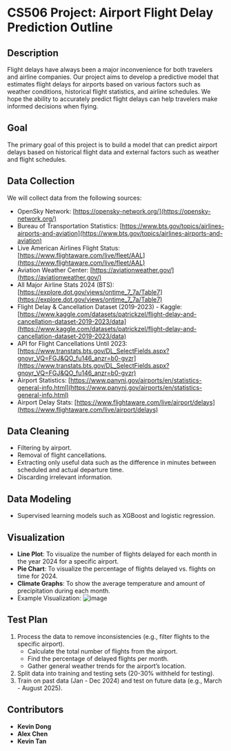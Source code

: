 # CS506 Project: Airport Flight Delay Prediction Outline

## Description
Flight delays have always been a major inconvenience for both travelers and airline companies. Our project aims to develop a predictive model that estimates flight delays for airports based on various factors such as weather conditions, historical flight statistics, and airline schedules. We hope the ability to accurately predict flight delays can help travelers make informed decisions when flying.

## Goal
The primary goal of this project is to build a model that can predict airport delays based on historical flight data and external factors such as weather and flight schedules.

## Data Collection
We will collect data from the following sources:

- OpenSky Network: [https://opensky-network.org/](https://opensky-network.org/)
- Bureau of Transportation Statistics: [https://www.bts.gov/topics/airlines-airports-and-aviation](https://www.bts.gov/topics/airlines-airports-and-aviation)
- Live American Airlines Flight Status: [https://www.flightaware.com/live/fleet/AAL](https://www.flightaware.com/live/fleet/AAL)
- Aviation Weather Center: [https://aviationweather.gov/](https://aviationweather.gov/)
- All Major Airline Stats 2024 (BTS): [https://explore.dot.gov/views/ontime_7_7a/Table7](https://explore.dot.gov/views/ontime_7_7a/Table7)
- Flight Delay & Cancellation Dataset (2019-2023) - Kaggle: [https://www.kaggle.com/datasets/patrickzel/flight-delay-and-cancellation-dataset-2019-2023/data](https://www.kaggle.com/datasets/patrickzel/flight-delay-and-cancellation-dataset-2019-2023/data)
- API for Flight Cancellations Until 2023: [https://www.transtats.bts.gov/DL_SelectFields.aspx?gnoyr_VQ=FGJ&QO_fu146_anzr=b0-gvzr](https://www.transtats.bts.gov/DL_SelectFields.aspx?gnoyr_VQ=FGJ&QO_fu146_anzr=b0-gvzr)
- Airport Statistics: [https://www.panynj.gov/airports/en/statistics-general-info.html](https://www.panynj.gov/airports/en/statistics-general-info.html)
- Airport Delay Stats: [https://www.flightaware.com/live/airport/delays](https://www.flightaware.com/live/airport/delays)

## Data Cleaning
- Filtering by airport.
- Removal of flight cancellations.
- Extracting only useful data such as the difference in minutes between scheduled and actual departure time.
- Discarding irrelevant information.

## Data Modeling
- Supervised learning models such as XGBoost and logistic regression.

## Visualization
- **Line Plot**: To visualize the number of flights delayed for each month in the year 2024 for a specific airport.
- **Pie Chart**: To visualize the percentage of flights delayed vs. flights on time for 2024.
- **Climate Graphs**: To show the average temperature and amount of precipitation during each month.
- Example Visualization: ![image](https://github.com/user-attachments/assets/ecd6039c-dbde-4e49-9189-18cd90b2a53f)

## Test Plan
1. Process the data to remove inconsistencies (e.g., filter flights to the specific airport).
   - Calculate the total number of flights from the airport.
   - Find the percentage of delayed flights per month.
   - Gather general weather trends for the airport’s location.
2. Split data into training and testing sets (20-30% withheld for testing).
3. Train on past data (Jan - Dec 2024) and test on future data (e.g., March - August 2025).


## Contributors
- **Kevin Dong**
- **Alex Chen**
- **Kevin Tan**